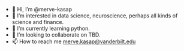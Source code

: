 - 👋 Hi, I’m @merve-kasap
- 👀 I’m interested in data science, neuroscience, perhaps all kinds of science and finance.
- 🌱 I’m currently learning python.
- 💞️ I’m looking to collaborate on TBD.
- 📫 How to reach me merve.kasap@vanderbilt.edu

<!---
merve-kasap/merve-kasap is a ✨ special ✨ repository because its `README.md` (this file) appears on your GitHub profile.
You can click the Preview link to take a look at your changes.
--->
